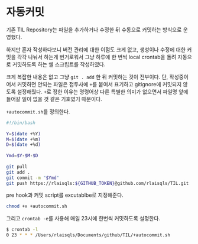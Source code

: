 # 자동커밋

기존 TIL Repository는 파일을 추가하거나 수정한 뒤 수동으로 커밋하는 방식으로 운영했다.

하지만 혼자 작성하다보니 버전 관리에 대한 이점도 크게 없고, 생성이나 수정에 대한 커밋을 각각 나눠서 하는게 번거로워서 그냥 하루에 한 번씩 local crontab을 돌려 자동으로 커밋하도록 하는 쉘 스크립트를 작성하였다.

크게 복잡한 내용은 없고 그냥 `git . add` 한 뒤 커밋하는 것이 전부이다. 단, 작성중이어서 커밋하면 안되는 파일은 접두사에 `+`를 붙여서 표기하고 gitignore에 커밋되지 않도록 설정해줬다.  `+`로 정한 이유는 명령어상 다른 특별한 의미가 없으면서 파일명 앞에 들어갈 일이 없을 것 같은 기호였기 때문이다.

`+autocommit.sh`를 정의한다.

```bash
#!/bin/bash
 
Y=$(date +%Y)
M=$(date +%m)
D=$(date +%d)
 
Ymd=$Y-$M-$D
 
git pull
git add .
git commit -m "$Ymd"
git push https://rlaisqls:${GITHUB_TOKEN}@github.com/rlaisqls/TIL.git
```

pre hook과 커밋 script를 excutablbe로 지정해준다.

```bash
chmod +x +autocommit.sh
```

그리고 `crontab -e`를 사용해 매일 23시에 한번씩 커밋하도록 설정한다.

```bash
$ crontab -l
0 23 * * * /Users/rlaisqls/Documents/github/TIL/+autocommit.sh
```
